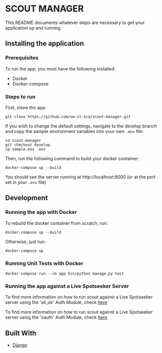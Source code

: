 SCOUT MANAGER
=============

This README documents whatever steps are necessary to get your application up and running.

## Installing the application ##

### Prerequisites ###
To run the app, you must have the following installed:
* Docker
* Docker-compose

### Steps to run ###
First, clone the app:

```
git clone https://github.com/uw-it-aca/scout-manager.git
```

If you wish to change the default settings, navigate to the develop branch and copy the sample environment variables into your own `.env` file:

```
cd scout-manager
git checkout develop
cp sample.env .env
```

Then, run the following command to build your docker container:

```
docker-compose up --build
```

You should see the server running at http://localhost:8000 (or at the port set in your `.env` file)

## Development ##

### Running the app with Docker ###

To rebuild the docker container from scratch, run:

```
docker-compose up --build
```

Otherwise, just run:

```
docker-compose up
```

### Running Unit Tests with Docker

```
docker-compose run --rm app bin/python manage.py test
```


### Running the app against a Live Spotseeker Server ###

To find more information on how to run scout against a Live Spotseeker server using the 'all_ok' Auth Module, check [here](https://github.com/uw-it-aca/spotseeker_server/wiki/Using-'all_ok'-oauth-module)


To find more information on how to run scout against a Live Spotseeker server using the 'oauth' Auth Module, check [here](https://github.com/uw-it-aca/spotseeker_server/wiki/Using-OAuth)

## Built With

* [Django](http://djangoproject.com/)